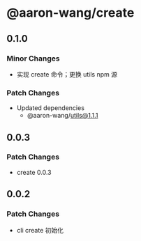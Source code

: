 # @aaron-wang/create

## 0.1.0

### Minor Changes

- 实现 create 命令；更换 utils npm 源

### Patch Changes

- Updated dependencies
  - @aaron-wang/utils@1.1.1

## 0.0.3

### Patch Changes

- create 0.0.3

## 0.0.2

### Patch Changes

- cli create 初始化
